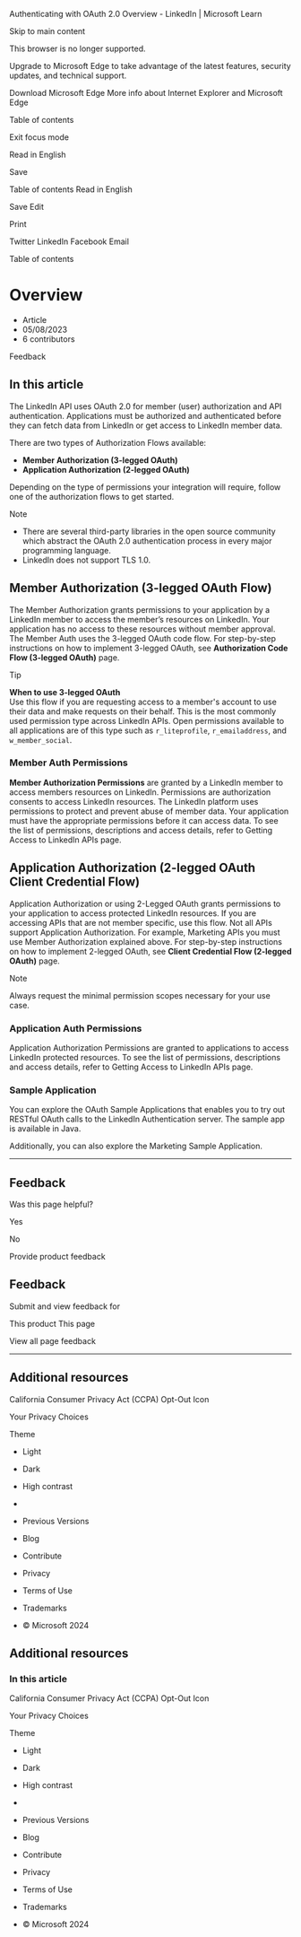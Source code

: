 
Authenticating with OAuth 2.0 Overview - LinkedIn | Microsoft Learn

Skip to main content

This browser is no longer supported.

Upgrade to Microsoft Edge to take advantage of the latest features, security updates, and technical support.

Download Microsoft Edge
More info about Internet Explorer and Microsoft Edge

Table of contents 

Exit focus mode

Read in English

Save

Table of contents
Read in English

Save
Edit

Print

Twitter
LinkedIn
Facebook
Email

Table of contents

Overview
========

* Article
* 05/08/2023
* 6 contributors

Feedback

In this article
---------------

The LinkedIn API uses OAuth 2.0 for member (user) authorization and API authentication. Applications must be authorized and authenticated before they can fetch data from LinkedIn or get access to LinkedIn member data.

There are two types of Authorization Flows available:

* **Member Authorization (3-legged OAuth)**
* **Application Authorization (2-legged OAuth)**

Depending on the type of permissions your integration will require, follow one of the authorization flows to get started.

Note

* There are several third-party libraries in the open source community which abstract the OAuth 2.0 authentication process in every major programming language.
* LinkedIn does not support TLS 1.0.

Member Authorization (3-legged OAuth Flow)
------------------------------------------

The Member Authorization grants permissions to your application by a LinkedIn member to access the member’s resources on LinkedIn. Your application has no access to these resources without member approval. The Member Auth uses the 3-legged OAuth code flow. For step-by-step instructions on how to implement 3-legged OAuth, see **Authorization Code Flow (3-legged OAuth)** page.

Tip

**When to use 3-legged OAuth**   
Use this flow if you are requesting access to a member's account to use their data and make requests on their behalf. This is the most commonly used permission type across LinkedIn APIs. Open permissions available to all applications are of this type such as `r_liteprofile`, `r_emailaddress`, and `w_member_social`.

### Member Auth Permissions

**Member Authorization Permissions** are granted by a LinkedIn member to access members resources on LinkedIn. Permissions are authorization consents to access LinkedIn resources. The LinkedIn platform uses permissions to protect and prevent abuse of member data. Your application must have the appropriate permissions before it can access data. To see the list of permissions, descriptions and access details, refer to Getting Access to LinkedIn APIs page.

Application Authorization (2-legged OAuth Client Credential Flow)
-----------------------------------------------------------------

Application Authorization or using 2-Legged OAuth grants permissions to your application to access protected LinkedIn resources. If you are accessing APIs that are not member specific, use this flow. Not all APIs support Application Authorization. For example, Marketing APIs you must use Member Authorization explained above. For step-by-step instructions on how to implement 2-legged OAuth, see **Client Credential Flow (2-legged OAuth)** page.

Note

Always request the minimal permission scopes necessary for your use case.

### Application Auth Permissions

Application Authorization Permissions are granted to applications to access LinkedIn protected resources. To see the list of permissions, descriptions and access details, refer to Getting Access to LinkedIn APIs page.

### Sample Application

You can explore the OAuth Sample Applications that enables you to try out RESTful OAuth calls to the LinkedIn Authentication server. The sample app is available in Java.

Additionally, you can also explore the Marketing Sample Application.

---

Feedback
--------

Was this page helpful?

Yes

No

Provide product feedback

Feedback
--------

Submit and view feedback for

This product
This page

View all page feedback

---

Additional resources
--------------------

California Consumer Privacy Act (CCPA) Opt-Out Icon

Your Privacy Choices

Theme

* Light
* Dark
* High contrast

* 
* Previous Versions
* Blog
* Contribute
* Privacy
* Terms of Use
* Trademarks
* © Microsoft 2024

Additional resources
--------------------

### In this article

California Consumer Privacy Act (CCPA) Opt-Out Icon

Your Privacy Choices

Theme

* Light
* Dark
* High contrast

* 
* Previous Versions
* Blog
* Contribute
* Privacy
* Terms of Use
* Trademarks
* © Microsoft 2024